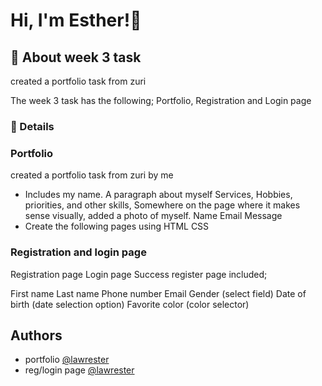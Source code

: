 
# Hi, I'm Esther!👋


## 🚀 About week 3 task
created a portfolio task from zuri


The week 3 task has the following; Portfolio, Registration and Login page 


### 🚀 Details
### Portfolio
created a portfolio task from zuri by me

- Includes my name. A paragraph about myself
Services, Hobbies, priorities, and other skills, Somewhere on the page where it makes sense visually, added a photo of myself.
Name
Email
Message
- Create the following pages using HTML CSS
### Registration and login page
Registration page
Login page
Success register page
included;

First name 
Last name
Phone number
Email 
Gender (select field)
Date of birth (date selection option)
Favorite color (color selector)




## Authors

- portfolio [@lawrester](https://replit.com/@lawrester/Portfolio-task?v=1)
- reg/login page [@lawrester](https://replit.com/@lawrester/zuri-registration-form?v=1)

